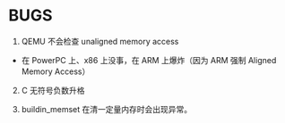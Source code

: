 # BUGS 

1. QEMU 不会检查 unaligned memory access
  - 在 PowerPC 上、x86 上没事，在 ARM 上爆炸（因为 ARM 强制 Aligned Memory Access）

2. C 无符号负数升格

3. buildin_memset 在清一定量内存时会出现异常。